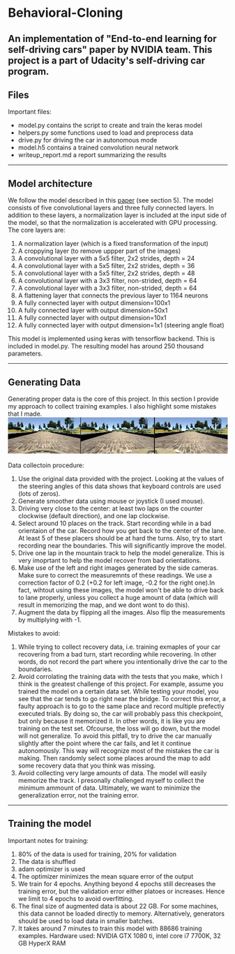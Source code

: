 # Behavioral-Cloning
An implementation of "End-to-end learning for self-driving cars" paper by NVIDIA team. This project is a part of Udacity's self-driving car program.
---
## Files
Important files:
* model.py contains the script to create and train the keras model
* helpers.py some functions used to load and preprocess data
* drive.py for driving the car in autonomous mode
* model.h5 contains a trained convolution neural network 
* writeup_report.md a report summarizing the results   
---
## Model architecture
We follow the model described in this [paper](http://images.nvidia.com/content/tegra/automotive/images/2016/solutions/pdf/end-to-end-dl-using-px.pdf) (see section 5). The model consists of five convolutional layers and three fully connected layers. In addition to these layers, a normalization layer is included at the input side of the model, so that the normalization is accelerated with GPU processing.
The core layers are:  
1. A normalization layer (which is a fixed transformation of the input)
2. A croppying layer (to remove uppper part of the images)
3. A convolutional layer with a 5x5 filter, 2x2 strides, depth = 24
4. A convolutional layer with a 5x5 filter, 2x2 strides, depth = 36
5. A convolutional layer with a 5x5 filter, 2x2 strides, depth = 48
6. A convolutional layer with a 3x3 filter, non-strided, depth = 64
7. A convolutional layer with a 3x3 filter, non-strided, depth = 64
8. A flattening layer that connects the previous layer to 1164 neurons
9. A fully connected layer with output dimension=100x1
10. A fully connected layer with output dimension=50x1
11. A fully connected layer with output dimension=10x1
12. A fully connected layer with output dimension=1x1 (steering angle float)  
  
This model is implemented using keras with tensorflow backend. This is included in model.py. The resulting model has around 250 thousand parameters.

---
## Generating Data
Generating proper data is the core of this project. In this section I provide my approach to collect training examples. I also highlight some mistakes that I made.
![img](mix.jpg "Center, left and right images")

Data collectoin procedure:
1. Use the original data provided with the project. Looking at the values of the steering angles of this data shows that keyboard controls are used (lots of zeros).
2. Generate smoother data using mouse or joystick (I used mouse).
3. Driving very close to the center: at least two laps on the counter clockwise (default direction), and one lap clockwise.
4. Select around 10 places on the track. Start recording while in a bad orientaion of the car. Record how you get back to the center of the lane. At least 5 of these placers should be at hard the turns. Also, try to start recording near the boundaries. This will significantly improve the model.
5. Drive one lap in the mountain track to help the model generalize. This is very imoprtant to help the model recover from bad orientations.
6. Make use of the left and right images generated by the side cameras. Make sure to correct the measuremnts of these readings. We use a correction factor of 0.2 (+0.2 for left image, -0.2 for the right one).In fact, wihtout using these images, the model won't be able to drive back to lane properly, unless you collect a huge amount of data (which will result in memorizing the map, and we dont wont to do this). 
7. Augment the data by flipping all the images. Also flip the measurements by multiplying with -1.

Mistakes to avoid:  
1. While trying to collect recovery data, i.e. training exmaples of your car recovering from a bad turn, start recording while recovering. In other words, do not record the part where you intentionally drive the car to the boundaries.
2. Avoid corrolating the training data with the tests that you make, which I think is the greatest challenge of this project. For example, assume you trained the model on a certain data set. While testing your model, you see that the car tends to go right near the bridge. To correct this error, a faulty approach is to go to the same place and record multiple prefectly executed trials. By doing so, the car will probably pass this checkpoint, but only because it memorized it. In other words, it is like you are training on the test set. Ofcourse, the loss will go down, but the model will not generalize. To avoid this pitfall, try to drive the car manually slightly after the point where the car fails, and let it continue autonomously. This way will recognize most of the mistakes the car is making. Then randomly select some places around the map to add some recovery data that you think was missing.
3. Avoid collecting very large amounts of data. The model will easily memorize the track. I presonally challenged myself to collect the minimum ammount of data. Ultimately, we want to minimize the generalization error, not the training error.
---
## Training the model
Important notes for training:
1. 80% of the data is used for training, 20% for validation
2. The data is shuffled
3. adam optimizer is used
4. The optimizer minimizes the mean square error of the output
5. We train for 4 epochs. Anything beyond 4 epochs still decreases the training error, but the validation error either platoes or increases. Hence we limit to 4 epochs to avoid overfitting.
6. The final size of augmented data is about 22 GB. For some machines, this data cannot be loaded directly to memory. Alternatively, generators should be used to load data in smaller batches. 
7. It takes around 7 minutes to train this model with 88686 training examples. Hardware used: NVIDIA GTX 1080 ti, intel core i7 7700K, 32 GB HyperX RAM

